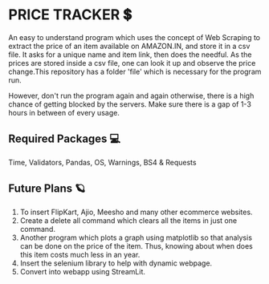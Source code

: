 # PRICE TRACKER 💲
An easy to understand program which uses the concept of Web Scraping to extract the price of an item available on AMAZON.IN, and store it in a csv file. It asks for a unique name and item link, then does the needful. As the prices are stored inside a csv file, one can look it up and observe the price change.This repository has a folder 'file' which is necessary for the program run.

However, don't run the program again and again otherwise, there is a high chance of getting blocked by the servers. Make sure there is a gap of 1-3 hours in between of every usage.

## Required Packages 💻
Time, Validators, Pandas, OS, Warnings, BS4 & Requests

## Future Plans 🪐
1. To insert FlipKart, Ajio, Meesho and many other ecommerce websites.
2. Create a delete all command which clears all the items in just one command.
3. Another program which plots a graph using matplotlib so that analysis can be done on the price of the item. Thus, knowing about when does this item costs much less in an year.
4. Insert the selenium library to help with dynamic webpage.
5. Convert into webapp using StreamLit.
